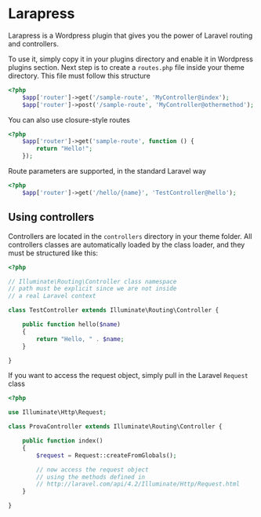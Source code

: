 # Larapress

Larapress is a Wordpress plugin that gives you the power of Laravel routing and controllers.

To use it, simply copy it in your plugins directory and enable it in Wordpress plugins section. Next step is to create a `routes.php` file inside your theme directory. This file must follow this structure

```php
<?php
    $app['router']->get('/sample-route', 'MyController@index');
    $app['router']->post('/sample-route', 'MyController@othermethod');
```

You can also use closure-style routes

```php
<?php
    $app['router']->get('sample-route', function () {
        return "Hello!";
    });
```

Route parameters are supported, in the standard Laravel way

```php
<?php
    $app['router']->get('/hello/{name}', 'TestController@hello');
```

## Using controllers

Controllers are located in the `controllers` directory in your theme folder. All controllers classes are automatically loaded by the class loader, and they must be structured like this:

```php
<?php

// Illuminate\Routing\Controller class namespace
// path must be explicit since we are not inside
// a real Laravel context

class TestController extends Illuminate\Routing\Controller {

    public function hello($name)
    {
        return "Hello, " . $name;
    }

}
```

If you want to access the request object, simply pull in the Laravel `Request` class

```php
<?php

use Illuminate\Http\Request;

class ProvaController extends Illuminate\Routing\Controller {

    public function index()
    {
        $request = Request::createFromGlobals();

        // now access the request object
        // using the methods defined in
        // http://laravel.com/api/4.2/Illuminate/Http/Request.html
    }

}
```